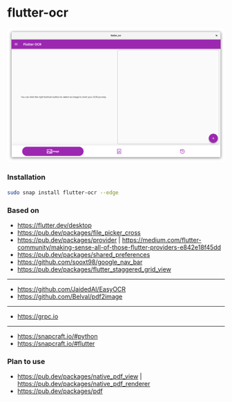 # flutter-ocr

![screenshot](screenshot.png)

### Installation
```bash
sudo snap install flutter-ocr --edge
```

### Based on
* https://flutter.dev/desktop
* https://pub.dev/packages/file_picker_cross
* https://pub.dev/packages/provider | https://medium.com/flutter-community/making-sense-all-of-those-flutter-providers-e842e18f45dd
* https://pub.dev/packages/shared_preferences
* https://github.com/sooxt98/google_nav_bar
* https://pub.dev/packages/flutter_staggered_grid_view
___
* https://github.com/JaidedAI/EasyOCR
* https://github.com/Belval/pdf2image
___
* https://grpc.io
___
* https://snapcraft.io/#python
* https://snapcraft.io/#flutter

### Plan to use

* https://pub.dev/packages/native_pdf_view | https://pub.dev/packages/native_pdf_renderer
* https://pub.dev/packages/pdf
